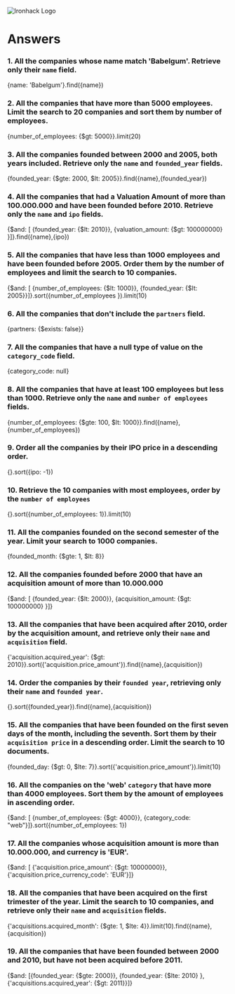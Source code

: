 ![Ironhack Logo](https://i.imgur.com/1QgrNNw.png)

# Answers

### 1. All the companies whose name match 'Babelgum'. Retrieve only their `name` field.

{name: 'Babelgum'}.find({name})

### 2. All the companies that have more than 5000 employees. Limit the search to 20 companies and sort them by **number of employees**.

{number_of_employees: {$gt: 5000}}.limit(20)

### 3. All the companies founded between 2000 and 2005, both years included. Retrieve only the `name` and `founded_year` fields.

{founded_year: {$gte: 2000, $lt: 2005}}.find({name},{founded_year})

### 4. All the companies that had a Valuation Amount of more than 100.000.000 and have been founded before 2010. Retrieve only the `name` and `ipo` fields.

{$and: [ {founded_year: {$lt: 2010}}, {valuation_amount: {$gt: 100000000} }]}.find({name},{ipo})

### 5. All the companies that have less than 1000 employees and have been founded before 2005. Order them by the number of employees and limit the search to 10 companies.

{$and: [ {number_of_employees: {$lt: 1000}}, {founded_year: {$lt: 2005}}]}.sort({number_of_employees }).limit(10)

### 6. All the companies that don't include the `partners` field.

{partners: {$exists: false}}

### 7. All the companies that have a null type of value on the `category_code` field.

{category_code: null}

### 8. All the companies that have at least 100 employees but less than 1000. Retrieve only the `name` and `number of employees` fields.

{number_of_employees: {$gte: 100, $lt: 1000}}.find({name},{number_of_employees})

### 9. Order all the companies by their IPO price in a descending order.

{}.sort({ipo: -1})

### 10. Retrieve the 10 companies with most employees, order by the `number of employees`

{}.sort({number_of_employees: 1}).limit(10)

### 11. All the companies founded on the second semester of the year. Limit your search to 1000 companies.

{founded_month: {$gte: 1, $lt: 8}}

### 12. All the companies founded before 2000 that have an acquisition amount of more than 10.000.000

{$and: [ {founded_year: {$lt: 2000}}, {acquisition_amount: {$gt: 100000000} }]}

### 13. All the companies that have been acquired after 2010, order by the acquisition amount, and retrieve only their `name` and `acquisition` field.

{'acquisition.acquired_year': {$gt: 2010}}.sort({'acquisition.price_amount'}).find({name},{acquisition})

### 14. Order the companies by their `founded year`, retrieving only their `name` and `founded year`.

{}.sort({founded_year}).find({name},{acquisition})

### 15. All the companies that have been founded on the first seven days of the month, including the seventh. Sort them by their `acquisition price` in a descending order. Limit the search to 10 documents.

{founded_day: {$gt: 0, $lte: 7}}.sort({'acquisition.price_amount'}).limit(10)

### 16. All the companies on the 'web' `category` that have more than 4000 employees. Sort them by the amount of employees in ascending order.

{$and: [ {number_of_employees: {$gt: 4000}}, {category_code: "web"}]}.sort({number_of_employees: 1})

### 17. All the companies whose acquisition amount is more than 10.000.000, and currency is 'EUR'.

{$and: [ {'acquisition.price_amount': {$gt: 10000000}}, {'acquisition.price_currency_code': 'EUR'}]}

### 18. All the companies that have been acquired on the first trimester of the year. Limit the search to 10 companies, and retrieve only their `name` and `acquisition` fields.

{'acquisitions.acquired_month': {$gte: 1, $lte: 4}}.limit(10).find({name},{acquisition})

### 19. All the companies that have been founded between 2000 and 2010, but have not been acquired before 2011.

{$and: [{founded_year: {$gte: 2000}}, {founded_year: {$lte: 2010} }, {'acquisitions.acquired_year': {$gt: 2011}}]}

